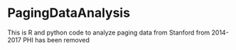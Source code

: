 # PagingDataAnalysis

This is R and python code to analyze paging data from Stanford from 2014-2017
PHI has been removed
